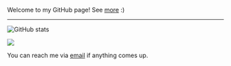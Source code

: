 Welcome to my GitHub page! See [more](https://yx1441.github.io) :)

---

![GitHub stats](https://github-readme-stats.vercel.app/api?username=yx1441&count_private=true)

![](https://raw.githubusercontent.com/yx1441/stats/master/generated/languages.svg)

You can reach me via [email](mailto:yao.xu@nyu.edu?subject=GitHub) if anything comes up.

